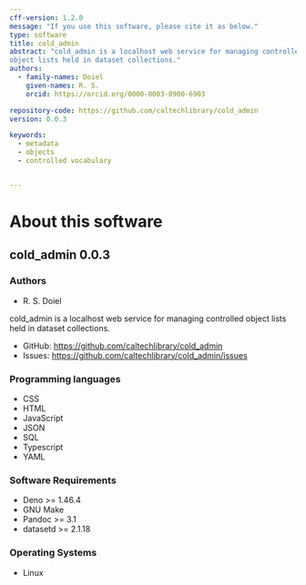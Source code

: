```yaml
---
cff-version: 1.2.0
message: "If you use this software, please cite it as below."
type: software
title: cold_admin
abstract: "cold_admin is a localhost web service for managing controlled
object lists held in dataset collections."
authors:
  - family-names: Doiel
    given-names: R. S.
    orcid: https://orcid.org/0000-0003-0900-6903

repository-code: https://github.com/caltechlibrary/cold_admin
version: 0.0.3

keywords:
  - metadata
  - objects
  - controlled vocabulary


---
```


About this software
===================

## cold_admin 0.0.3

### Authors

- R. S. Doiel 



cold_admin is a localhost web service for managing controlled object
lists held in dataset collections.


- GitHub: <https://github.com/caltechlibrary/cold_admin>
- Issues: <https://github.com/caltechlibrary/cold_admin/issues>


### Programming languages

- CSS
- HTML
- JavaScript
- JSON
- SQL
- Typescript
- YAML

### Software Requirements

- Deno &gt;= 1.46.4
- GNU Make
- Pandoc &gt;= 3.1
- datasetd &gt;= 2.1.18

### Operating Systems

- Linux
